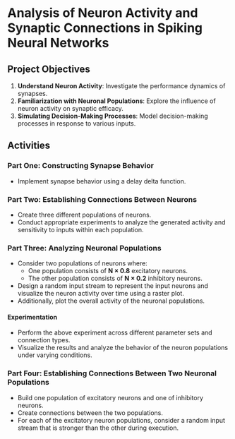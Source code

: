 # Analysis of Neuron Activity and Synaptic Connections in Spiking Neural Networks

## Project Objectives
1. **Understand Neuron Activity**: Investigate the performance dynamics of synapses.
2. **Familiarization with Neuronal Populations**: Explore the influence of neuron activity on synaptic efficacy.
3. **Simulating Decision-Making Processes**: Model decision-making processes in response to various inputs.

## Activities

### Part One: Constructing Synapse Behavior
- Implement synapse behavior using a delay delta function.
  
### Part Two: Establishing Connections Between Neurons
- Create three different populations of neurons. 
- Conduct appropriate experiments to analyze the generated activity and sensitivity to inputs within each population.

### Part Three: Analyzing Neuronal Populations
- Consider two populations of neurons where:
  - One population consists of **N × 0.8** excitatory neurons.
  - The other population consists of **N × 0.2** inhibitory neurons.
- Design a random input stream to represent the input neurons and visualize the neuron activity over time using a raster plot.
- Additionally, plot the overall activity of the neuronal populations.

#### Experimentation
- Perform the above experiment across different parameter sets and connection types.
- Visualize the results and analyze the behavior of the neuron populations under varying conditions.

### Part Four: Establishing Connections Between Two Neuronal Populations
- Build one population of excitatory neurons and one of inhibitory neurons. 
- Create connections between the two populations.
- For each of the excitatory neuron populations, consider a random input stream that is stronger than the other during execution.
